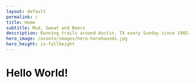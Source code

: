 ```yaml
---
layout: default
permalink: /
title: Home
subtitle: Mud, Sweat and Beers
description: Running trails around Austin, TX every Sunday since 1985.
hero_image: /assets/images/hero-harehounds.jpg
hero_height: is-fullheight
---
```

# Hello World!